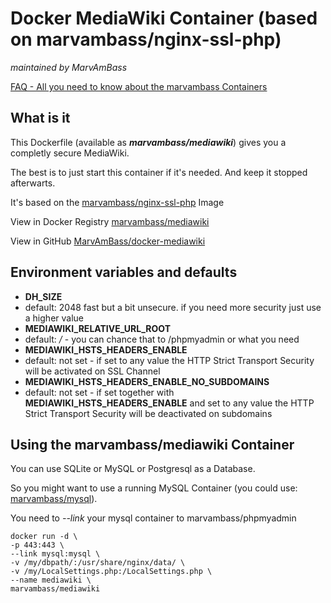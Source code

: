 # Docker MediaWiki Container (based on marvambass/nginx-ssl-php)
_maintained by MarvAmBass_

[FAQ - All you need to know about the marvambass Containers](https://marvin.im/docker-faq-all-you-need-to-know-about-the-marvambass-containers/)

## What is it

This Dockerfile (available as ___marvambass/mediawiki___) gives you a completly secure MediaWiki.

The best is to just start this container if it's needed. And keep it stopped afterwarts.

It's based on the [marvambass/nginx-ssl-php](https://registry.hub.docker.com/u/marvambass/nginx-ssl-php/) Image

View in Docker Registry [marvambass/mediawiki](https://registry.hub.docker.com/u/marvambass/mediawiki/)

View in GitHub [MarvAmBass/docker-mediawiki](https://github.com/MarvAmBass/docker-mediawiki)

## Environment variables and defaults

* __DH\_SIZE__
 * default: 2048 fast but a bit unsecure. if you need more security just use a higher value
* __MEDIAWIKI\_RELATIVE\_URL\_ROOT__
 * default: _/_ - you can chance that to /phpmyadmin or what you need
* __MEDIAWIKI\_HSTS\_HEADERS\_ENABLE__
 * default: not set - if set to any value the HTTP Strict Transport Security will be activated on SSL Channel
* __MEDIAWIKI\_HSTS\_HEADERS\_ENABLE\_NO\_SUBDOMAINS__
 * default: not set - if set together with __MEDIAWIKI\_HSTS\_HEADERS\_ENABLE__ and set to any value the HTTP Strict Transport Security will be deactivated on subdomains

## Using the marvambass/mediawiki Container

You can use SQLite or MySQL or Postgresql as a Database.

So you might want to use a running MySQL Container (you could use: [marvambass/mysql](https://registry.hub.docker.com/u/marvambass/mysql/)).

You need to _--link_ your mysql container to marvambass/phpmyadmin

    docker run -d \
    -p 443:443 \
    --link mysql:mysql \
    -v /my/dbpath/:/usr/share/nginx/data/ \
    -v /my/LocalSettings.php:/LocalSettings.php \
    --name mediawiki \
    marvambass/mediawiki

